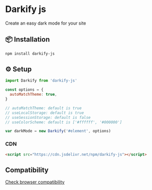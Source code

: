 # Darkify js
Create an easy dark mode for your site
## 📦 Installation
```bash
npm install darkify-js
```
## ⚙️ Setup
```js
import Darkify from 'darkify-js'

const options = {
  autoMatchTheme: true,
}

// autoMatchTheme: default is true
// useLocalStorage: default is true
// useSessionStorage: default is false
// useColorScheme: default is ['#ffffff', '#000000']

var darkMode = new Darkify('#element', options)
```
### CDN

```html
<script src="https://cdn.jsdelivr.net/npm/darkify-js"></script>
```

## Compatibility
[Check browser compatibility](https://caniuse.com/mdn-css_properties_color-scheme)
